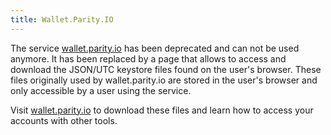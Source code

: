 ```yaml
---
title: Wallet.Parity.IO
---
```


The service [wallet.parity.io](https://wallet.parity.io/) has been deprecated and can not be used anymore. It has been replaced by a page that allows to access and download the JSON/UTC keystore files found on the user's browser. These files originally used by wallet.parity.io are stored in the user's browser and only accessible by a user using the service.

Visit [wallet.parity.io](https://wallet.parity.io/) to download these files and learn how to access your accounts with other tools.
